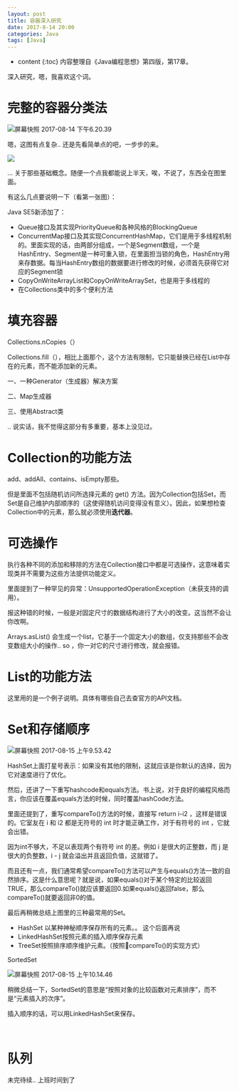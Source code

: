 ```yaml
---
layout: post
title: 容器深入研究
date: 2017-8-14 20:00
categories: Java
tags: [Java]
---
```


* content
{:toc} 
内容整理自《Java编程思想》第四版，第17章。

深入研究，嗯，我喜欢这个词。

# 完整的容器分类法

![屏幕快照 2017-08-14 下午6.20.39](https://ws1.sinaimg.cn/large/006tNc79gy1fijfa9v6mrj30pt0n00wj.jpg)

嗯，这图有点复杂.. 还是先看简单点的吧，一步步的来。

![](http://upload-images.jianshu.io/upload_images/1936008-7cd7aa2528a30ba1.png?imageMogr2/auto-orient/strip%7CimageView2/2/w/1240)

… 关于那些基础概念。随便一个点我都能说上半天，唉，不说了，东西全在图里面。

有这么几点要说明一下（看第一张图）：

Java SE5新添加了：

- Queue接口及其实现PriorityQueue和各种风格的BlockingQueue
- ConcurrentMap接口及其实现ConcurrentHashMap，它们是用于多线程机制的。里面实现的话，由两部分组成，一个是Segment数组，一个是HashEntry、Segment是一种可重入锁，在里面担当锁的角色，HashEntry用来存数据。每当HashEntry数组的数据要进行修改的时候，必须首先获得它对应的Segment锁
- CopyOnWriteArrayList和CopyOnWriteArraySet，也是用于多线程的
- 在Collections类中的多个便利方法

# 填充容器

Collections.nCopies（）

Collections.fill（），相比上面那个，这个方法有限制，它只能替换已经在List中存在的元素，而不能添加新的元素。

一、一种Generator（生成器）解决方案

二、Map生成器

三、使用Abstract类

.. 说实话，我不觉得这部分有多重要，基本上没见过。

# Collection的功能方法

add、addAll、contains、isEmpty那些。

但是里面不包括随机访问所选择元素的 get() 方法。因为Collection包括Set，而Set是自己维护内部顺序的（这使得随机访问变得没有意义）。因此，如果想检查Collection中的元素，那么就必须使用**迭代器**。

# 可选操作

执行各种不同的添加和移除的方法在Collection接口中都是可选操作，这意味着实现类并不需要为这些方法提供功能定义。

里面提到了一种罕见的异常：UnsupportedOperationException（未获支持的调用）。

报这种错的时候，一般是对固定尺寸的数据结构进行了大小的改变。这当然不会让你改啊。 

Arrays.asList() 会生成一个list，它基于一个固定大小的数组，仅支持那些不会改变数组大小的操作.. so ，你一对它的尺寸进行修改，就会报错。

# List的功能方法

这里用的是一个例子说明。具体有哪些自己去查官方的API文档。

# Set和存储顺序

![屏幕快照 2017-08-15 上午9.53.42](https://ws3.sinaimg.cn/large/006tNc79gy1fik694al4oj30v206vwga.jpg)

HashSet上面打星号表示：如果没有其他的限制，这就应该是你默认的选择，因为它对速度进行了优化。

然后，还讲了一下重写hashcode和equals方法。书上说，对于良好的编程风格而言，你应该在覆盖equals方法的时候，同时覆盖hashCode方法。

里面还提到了，重写compareTo()方法的时候，直接写 return i-i2 ，这样是错误的。它室友在 i 和 i2 都是无符号的 int 时才能正确工作，对于有符号的 int ，它就会出错。

因为int不够大，不足以表现两个有符号 int 的差。例如 i 是很大的正整数，而 j 是很大的负整数，i - j 就会溢出并且返回负值，这就错了。

而且还有一点，我们通常希望compareTo()方法可以产生与equals()方法一致的自然排序。这是什么意思呢？就是说，如果equals()对于某个特定的比较返回TRUE，那么compareTo()就应该要返回0.如果equals()返回false，那么compareTo()就要返回非0的值。

最后再稍微总结上图里的三种最常用的Set。

- HashSet 以某种神秘顺序保存所有的元素。。 这个后面再说
- LinkedHashSet按照元素的插入顺序保存元素
- TreeSet按照排序顺序维护元素。（按照compareTo()的实现方式）

SortedSet

![屏幕快照 2017-08-15 上午10.14.46](https://ws2.sinaimg.cn/large/006tNc79gy1fik6uxqy5ej30vr0a6tbf.jpg)

稍微总结一下，SortedSet的意思是“按照对象的比较函数对元素排序”，而不是“元素插入的次序”。

插入顺序的话，可以用LinkedHashSet来保存。

<br/>

# 队列

未完待续.. 上班时间到了